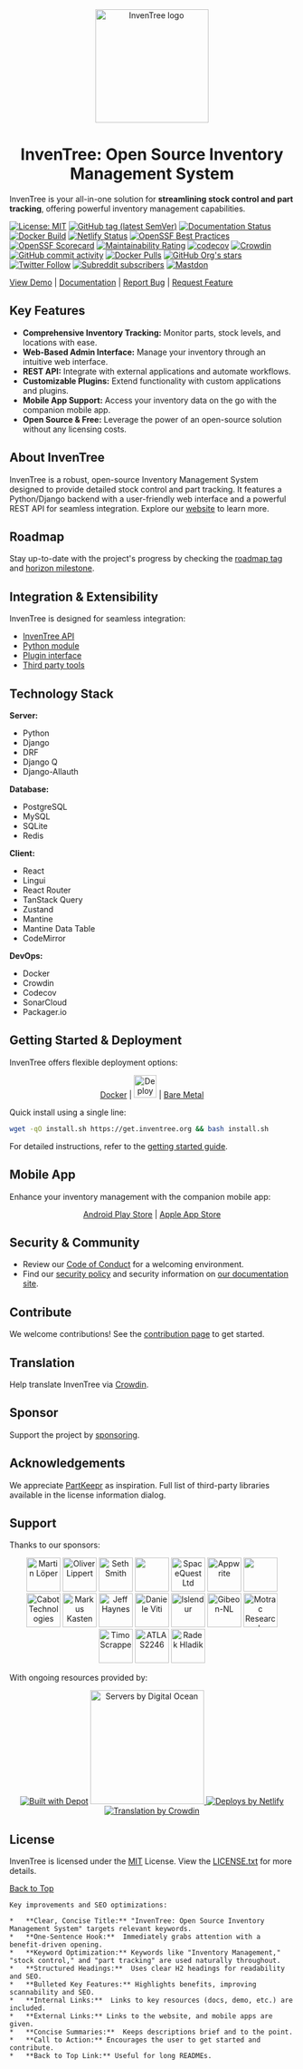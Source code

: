 <div align="center">
  <img src="assets/images/logo/inventree.png" alt="InvenTree logo" width="200" height="auto" />
  <h1>InvenTree: Open Source Inventory Management System</h1>
</div>

InvenTree is your all-in-one solution for **streamlining stock control and part tracking**, offering powerful inventory management capabilities. 

[![License: MIT](https://img.shields.io/badge/License-MIT-yellow.svg)](https://opensource.org/license/MIT)
[![GitHub tag (latest SemVer)](https://img.shields.io/github/v/tag/inventree/inventree)]()
[![Documentation Status](https://readthedocs.org/projects/inventree/badge/?version=latest)](https://inventree.readthedocs.io/en/latest/?badge=latest)
[![Docker Build](https://github.com/inventree/InvenTree/actions/workflows/docker.yaml/badge.svg)]()
[![Netlify Status](https://api.netlify.com/api/v1/badges/9bbb2101-0a4d-41e7-ad56-b63fb6053094/deploy-status)]()
[![OpenSSF Best Practices](https://bestpractices.coreinfrastructure.org/projects/7179/badge)]()
[![OpenSSF Scorecard](https://api.securityscorecards.dev/projects/github.com/inventree/InvenTree/badge)]()
[![Maintainability Rating](https://sonarcloud.io/api/project_badges/measure?project=inventree_InvenTree&metric=sqale_rating)]()
[![codecov](https://codecov.io/gh/inventree/InvenTree/graph/badge.svg?token=9DZRGUUV7B)]()
[![Crowdin](https://badges.crowdin.net/inventree/localized.svg)]()
[![GitHub commit activity](https://img.shields.io/github/commit-activity/m/inventree/inventree)]()
[![Docker Pulls](https://img.shields.io/docker/pulls/inventree/inventree)]()
[![GitHub Org's stars](https://img.shields.io/github/stars/inventree?style=social)]()
[![Twitter Follow](https://img.shields.io/twitter/follow/inventreedb?style=social)]()
[![Subreddit subscribers](https://img.shields.io/reddit/subreddit-subscribers/inventree?style=social)]()
[![Mastdon](https://img.shields.io/badge/dynamic/json?label=Mastodon&query=followers_count&url=https%3A%2F%2Fchaos.social%2Fapi%2Fv1%2Faccounts%2Flookup%3Facct=InvenTree&logo=mastodon&style=social)]()


[View Demo](https://demo.inventree.org/)
| [Documentation](https://docs.inventree.org/en/latest/)
| [Report Bug](https://github.com/inventree/InvenTree/issues/new?template=bug_report.md&title=[BUG])
| [Request Feature](https://github.com/inventree/InvenTree/issues/new?template=feature_request.md&title=[FR])

## Key Features

*   **Comprehensive Inventory Tracking:** Monitor parts, stock levels, and locations with ease.
*   **Web-Based Admin Interface:** Manage your inventory through an intuitive web interface.
*   **REST API:** Integrate with external applications and automate workflows.
*   **Customizable Plugins:** Extend functionality with custom applications and plugins.
*   **Mobile App Support:** Access your inventory data on the go with the companion mobile app.
*   **Open Source & Free:** Leverage the power of an open-source solution without any licensing costs.

## About InvenTree

InvenTree is a robust, open-source Inventory Management System designed to provide detailed stock control and part tracking. It features a Python/Django backend with a user-friendly web interface and a powerful REST API for seamless integration. Explore our [website](https://inventree.org) to learn more.

## Roadmap

Stay up-to-date with the project's progress by checking the [roadmap tag](https://github.com/inventree/InvenTree/issues?q=is%3Aopen+is%3Aissue+label%3Aroadmap) and [horizon milestone](https://github.com/inventree/InvenTree/milestone/42).

## Integration & Extensibility

InvenTree is designed for seamless integration:

*   [InvenTree API](https://docs.inventree.org/en/latest/api/)
*   [Python module](https://docs.inventree.org/en/latest/api/python/)
*   [Plugin interface](https://docs.inventree.org/en/latest/plugins/)
*   [Third party tools](https://docs.inventree.org/en/latest/plugins/integrate/)

## Technology Stack

**Server:**
*   Python
*   Django
*   DRF
*   Django Q
*   Django-Allauth

**Database:**
*   PostgreSQL
*   MySQL
*   SQLite
*   Redis

**Client:**
*   React
*   Lingui
*   React Router
*   TanStack Query
*   Zustand
*   Mantine
*   Mantine Data Table
*   CodeMirror

**DevOps:**
*   Docker
*   Crowdin
*   Codecov
*   SonarCloud
*   Packager.io

## Getting Started & Deployment

InvenTree offers flexible deployment options:

<div align="center">
    <a href="https://docs.inventree.org/en/latest/start/docker/">Docker</a>
    <span> | </span>
    <a href="https://inventree.org/digitalocean"><img src="https://www.deploytodo.com/do-btn-blue-ghost.svg" alt="Deploy to DO" width="auto" height="40" /></a>
    <span> | </span>
    <a href="https://docs.inventree.org/en/latest/start/install/">Bare Metal</a>
</div>

Quick install using a single line:
```bash
wget -qO install.sh https://get.inventree.org && bash install.sh
```

For detailed instructions, refer to the [getting started guide](https://docs.inventree.org/en/latest/start/install/).

## Mobile App

Enhance your inventory management with the companion mobile app:

<div align="center">
    <a href="https://play.google.com/store/apps/details?id=inventree.inventree_app">Android Play Store</a>
    <span> | </span>
    <a href="https://apps.apple.com/au/app/inventree/id1581731101#?platform=iphone">Apple App Store</a>
</div>

## Security & Community

*   Review our [Code of Conduct](CODE_OF_CONDUCT.md) for a welcoming environment.
*   Find our [security policy](SECURITY.md) and security information on [our documentation site](https://docs.inventree.org/en/latest/security/).

## Contribute

We welcome contributions! See the [contribution page](https://docs.inventree.org/en/latest/develop/contributing/) to get started.

## Translation

Help translate InvenTree via [Crowdin](https://crowdin.com/project/inventree).

## Sponsor

Support the project by [sponsoring](https://github.com/sponsors/inventree).

## Acknowledgements

We appreciate [PartKeepr](https://github.com/partkeepr/PartKeepr) as inspiration. Full list of third-party libraries available in the license information dialog.

## Support

Thanks to our sponsors:

<p align="center">
<a href="https://github.com/MartinLoeper"><img src="https://github.com/MartinLoeper.png" width="60px" alt="Martin Löper" /></a>
<a href="https://github.com/lippoliv"><img src="https://github.com/lippoliv.png" width="60px" alt="Oliver Lippert" /></a>
<a href="https://github.com/lfg-seth"><img src="https://github.com/lfg-setth.png" width="60px" alt="Seth Smith" /></a>
<a href="https://github.com/snorkrat"><img src="https://github.com/snorkrat.png" width="60px" alt="" /></a>
<a href="https://github.com/spacequest-ltd"><img src="https://github.com/spacequest-ltd.png" width="60px" alt="SpaceQuest Ltd" /></a>
<a href="https://github.com/appwrite"><img src="https://github.com/appwrite.png" width="60px" alt="Appwrite" /></a>
<a href="https://github.com/PricelessToolkit"><img src="https://github.com/PricelessToolkit.png" width="60px" alt="" /></a>
<a href="https://github.com/cabottech"><img src="https://github.com/cabottech.png" width="60px" alt="Cabot Technologies" /></a>
<a href="https://github.com/markus-k"><img src="https://github.com/markus-k.png" width="60px" alt="Markus Kasten" /></a>
<a href="https://github.com/jefffhaynes"><img src="https://github.com/jefffhaynes.png" width="60px" alt="Jeff Haynes" /></a>
<a href="https://github.com/dnviti"><img src="https://github.com/dnviti.png" width="60px" alt="Daniele Viti" /></a>
<a href="https://github.com/Islendur"><img src="https://github.com/Islendur.png" width="60px" alt="Islendur" /></a>
<a href="https://github.com/Gibeon-NL"><img src="https://github.com/Gibeon-NL.png" width="60px" alt="Gibeon-NL" /></a>
<a href="https://github.com/Motrac-Research-Engineering"><img src="https://github.com/Motrac-Research-Engineering.png" width="60px" alt="Motrac Research" /></a>
<a href="https://github.com/trytuna"><img src="https://github.com/trytuna.png" width="60px" alt="Timo Scrappe" /></a>
<a href="https://github.com/ATLAS2246"><img src="https://github.com/ATLAS2246.png" width="60px" alt="ATLAS2246" /></a>
<a href="https://github.com/Kedarius"><img src="https://github.com/Kedarius.png" width="60px" alt="Radek Hladik" /></a>
</p>

<p>With ongoing resources provided by:</p>

<p align="center">
  <a href="https://depot.dev?utm_source=inventree"><img src="https://depot.dev/badges/built-with-depot.svg" alt="Built with Depot" /></a>
  <a href="https://inventree.org/digitalocean">
    <img src="https://opensource.nyc3.cdn.digitaloceanspaces.com/attribution/assets/SVG/DO_Logo_horizontal_blue.svg" width="201px" alt="Servers by Digital Ocean">
  </a>
  <a href="https://www.netlify.com"> <img src="https://www.netlify.com/v3/img/components/netlify-color-bg.svg" alt="Deploys by Netlify" /> </a>
  <a href="https://crowdin.com"> <img src="https://crowdin.com/images/crowdin-logo.svg" alt="Translation by Crowdin" /> </a> <br>
</p>

## License

InvenTree is licensed under the [MIT](https://choosealicense.com/licenses/mit/) License. View the [LICENSE.txt](https://github.com/inventree/InvenTree/blob/master/LICENSE) for more details.

[Back to Top](https://github.com/inventree/InvenTree)
```
Key improvements and SEO optimizations:

*   **Clear, Concise Title:** "InvenTree: Open Source Inventory Management System" targets relevant keywords.
*   **One-Sentence Hook:**  Immediately grabs attention with a benefit-driven opening.
*   **Keyword Optimization:** Keywords like "Inventory Management," "stock control," and "part tracking" are used naturally throughout.
*   **Structured Headings:**  Uses clear H2 headings for readability and SEO.
*   **Bulleted Key Features:** Highlights benefits, improving scannability and SEO.
*   **Internal Links:**  Links to key resources (docs, demo, etc.) are included.
*   **External Links:** Links to the website, and mobile apps are given.
*   **Concise Summaries:**  Keeps descriptions brief and to the point.
*   **Call to Action:** Encourages the user to get started and contribute.
*   **Back to Top Link:** Useful for long READMEs.